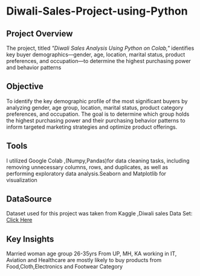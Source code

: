 # Diwali-Sales-Project-using-Python

## Project Overview 
The project, titled *"Diwali Sales Analysis Using Python on Colab,"*  identifies key buyer demographics—gender, age, location, marital status, product preferences, and occupation—to determine the highest purchasing power and behavior patterns

## Objective 
To identify the key demographic profile of the most significant buyers by analyzing gender, age group, location, marital status, product category preferences, and occupation. The goal is to determine which group holds the highest purchasing power and their purchasing behavior patterns to inform targeted marketing strategies and optimize product offerings.

## Tools 
I utilized Google Colab ,(Numpy,Pandas)for data cleaning tasks, including removing unnecessary columns, rows, and duplicates, as well as performing exploratory data analysis.Seaborn and Matplotlib for visualization

## DataSource

Dataset used for this project was taken from Kaggle ,Diwali sales Data Set: [Click Here](https://github.com/Zaki1203/Diwali-Sales-Project-using-Python)

## Key Insights
Married woman age group 26-35yrs From UP, MH, KA working in IT, Aviation and Healthcare are mostly likely to buy products from Food,Cloth,Electronics and Footwear Category
